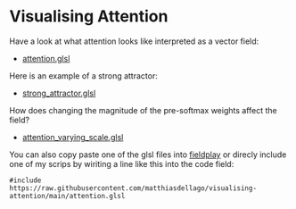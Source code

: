 # Visualising Attention

Have a look at what attention looks like interpreted as a vector field:

- [attention.glsl](https://anvaka.github.io/fieldplay/?dt=0.0009&fo=0.996&dp=0.00109999999999999&cm=3&cx=0.09494999999999987&cy=1.3819999999999997&w=26.997500000000002&h=26.997500000000002&vf=%2F%2F%20Visualising%20the%20field%20that%203%20attention%20vectors%20create%20in%202d%0A%2F%2F%20Play%20with%20the%20parameters%20and%20see%20what%20happens!%0A%2F%2F%20Check%20out%20more%20visualisations%20at%20github.com%2Fmatthiasdellago%2Fvisualising-attention%0A%0Avec2%20attention%28vec2%20p%29%20%7B%0A%20%20%0A%20%20%2F%2F%20init%20v%0A%20%20vec2%20v%20%3D%20vec2%280.%2C%200.%29%3B%0A%20%20%0A%20%20%2F%2F%20scale%20defined%20separately%20to%20easily%20change%20it.%20Try%20it!%0A%20%20float%20scale%20%3D%203.%3B%0A%20%20%0A%20%20%2F%2Fdefine%20attention%20vectors%0A%20%20vec2%20f1%20%3D%20scale%20*%20vec2%280.%2C1.5%29%3B%0A%20%20vec2%20f2%20%3D%20scale%20*%20vec2%281.%2C0.%29%3B%0A%20%20vec2%20f3%20%3D%20scale%20*%20vec2%28-1.5%2C0%29%3B%0A%0A%20%20%2F%2F%20calc%20projections%20-%3E%20weights%0A%20%20float%20w1%20%3D%20dot%28p%2Cf1%29%3B%0A%20%20float%20w2%20%3D%20dot%28p%2Cf2%29%3B%0A%20%20float%20w3%20%3D%20dot%28p%2Cf3%29%3B%0A%0A%20%20%2F%2F%20softmax%0A%20%20float%20sum%20%3D%20exp%28w1%29%2Bexp%28w2%29%2Bexp%28w3%29%3B%0A%20%20w1%20%3D%20exp%28w1%29%2Fsum%3B%0A%20%20w2%20%3D%20exp%28w2%29%2Fsum%3B%0A%20%20w3%20%3D%20exp%28w3%29%2Fsum%3B%0A%0A%20%20%2F%2F%20linear%20combination%0A%20%20vec2%20new_p%20%3D%20w1*f1%20%2B%20w2*f2%20%2B%20w3*f3%3B%0A%20%20%0A%20%20%2F%2F%20calc%20delta%20of%20p%0A%20%20v%20%3D%20new_p%20-%20p%3B%0A%0A%20%20return%20v%3B%0A%7D%0A%0Avec2%20get_velocity%28vec2%20p%29%7B%0A%20%20%2F%2F%20get%20p.x%20and%20p.y%2C%20the%20current%20coordinates%0A%20%20%2F%2F%20return%20v.x%20and%20v.y%2C%20the%20velocity%20at%20point%20p%0A%20%20return%20attention%28p%29%3B%0A%7D&code=%2F%2F%20Visualising%20the%20field%20that%203%20attention%20vectors%20create%20in%202d%0A%2F%2F%20Play%20with%20the%20parameters%20and%20see%20what%20happens!%0A%2F%2F%20Check%20out%20more%20visualisations%20at%20github.com%2Fmatthiasdellago%2Fvisualising-attention%0A%0Avec2%20attention%28vec2%20p%29%20%7B%0A%20%20%0A%20%20%2F%2F%20init%20v%0A%20%20vec2%20v%20%3D%20vec2%280.%2C%200.%29%3B%0A%20%20%0A%20%20%2F%2F%20scale%20defined%20separately%20to%20easily%20change%20it.%20Try%20it!%0A%20%20float%20scale%20%3D%203.%3B%0A%20%20%0A%20%20%2F%2Fdefine%20attention%20vectors%0A%20%20vec2%20f1%20%3D%20scale%20*%20vec2%280.%2C1.5%29%3B%0A%20%20vec2%20f2%20%3D%20scale%20*%20vec2%281.%2C0.%29%3B%0A%20%20vec2%20f3%20%3D%20scale%20*%20vec2%28-1.5%2C0%29%3B%0A%0A%20%20%2F%2F%20calc%20projections%20-%3E%20weights%0A%20%20float%20w1%20%3D%20dot%28p%2Cf1%29%3B%0A%20%20float%20w2%20%3D%20dot%28p%2Cf2%29%3B%0A%20%20float%20w3%20%3D%20dot%28p%2Cf3%29%3B%0A%0A%20%20%2F%2F%20softmax%0A%20%20float%20sum%20%3D%20exp%28w1%29%2Bexp%28w2%29%2Bexp%28w3%29%3B%0A%20%20w1%20%3D%20exp%28w1%29%2Fsum%3B%0A%20%20w2%20%3D%20exp%28w2%29%2Fsum%3B%0A%20%20w3%20%3D%20exp%28w3%29%2Fsum%3B%0A%0A%20%20%2F%2F%20linear%20combination%0A%20%20vec2%20new_p%20%3D%20w1*f1%20%2B%20w2*f2%20%2B%20w3*f3%3B%0A%20%20%0A%20%20%2F%2F%20calc%20delta%20of%20p%0A%20%20v%20%3D%20new_p%20-%20p%3B%0A%0A%20%20return%20v%3B%0A%7D%0A%0Avec2%20get_velocity%28vec2%20p%29%7B%0A%20%20%2F%2F%20get%20p.x%20and%20p.y%2C%20the%20current%20coordinates%0A%20%20%2F%2F%20return%20v.x%20and%20v.y%2C%20the%20velocity%20at%20point%20p%0A%20%20return%20attention%28p%29%3B%0A%7D&pc=90000)

Here is an example of a strong attractor:

- [strong_attractor.glsl](https://anvaka.github.io/fieldplay/?dt=0.0009&fo=0.996&dp=0.00109999999999999&cm=3&cx=-1.306&cy=0.17805000000000026&w=25.666400000000003&h=25.666400000000003&vf=%2F%2F%20Domonstration%20a%20strong%20attractor.%0A%2F%2F%20One%20attention%20vector%20%20is%20stationay%20at%20%286%2C0%29.%0A%2F%2F%20Another%20is%20orbiting%20the%20origin%20with%20a%20radius%20of%203.%0A%2F%2F%20When%20close%20to%20the%20larger%20attention%20vector%20the%20smaller%20vectors%20field%20is%20eclipsed%2C%0A%2F%2F%20and%20it%20no%20longer%20forms%20it%27s%20own%20attractor.%0A%2F%2F%20The%20particle%20colour%20depends%20on%20the%20direction%20of%20its%20velocity%2C%0A%2F%2F%20so%20an%20attrator%20%28i.e.%20a%20point%20where%20particles%20converge%29%20is%20easily%20identifiable%20because%20all%20colours%20meet%20there.%0A%2F%2F%20Play%20with%20the%20parameters%20and%20see%20what%20happens!%0A%2F%2F%20Check%20out%20more%20visualisations%20at%20github.com%2Fmatthiasdellago%2Fvisualising-attention%0A%0Avec2%20attention%28vec2%20p%29%20%7B%0A%20%20%0A%20%20%2F%2F%20init%20v%0A%20%20vec2%20v%20%3D%20vec2%280.%2C%200.%29%3B%0A%20%20%0A%20%20%2F%2F%20scale%20defined%20separately%20to%20easily%20change%20it.%20Try%20it!%0A%20%20float%20scale%20%3D%203.%3B%0A%20%20%0A%20%20%2F%2F%20using%20frame%20counter%20to%20create%20oscillating%20movement.%0A%20%20float%20freq%20%3D%200.0005%3B%0A%20%20float%20amplitude%20%3D%202.%3B%0A%20%20float%20osc%20%3D%20amplitude*fract%28frame*freq%29%3B%0A%20%20%0A%20%20%2F%2Fdefine%20attention%20vectors%0A%20%20vec2%20f1%20%3D%20scale%20*%20vec2%282.%2C0.%29%3B%0A%20%20vec2%20f2%20%3D%20scale%20*%20vec2%28cos%282.*3.14*osc%29%2Csin%282.*3.14*osc%29%29%3B%0A%0A%20%20%2F%2F%20calc%20projections%20-%3E%20weights%0A%20%20float%20w1%20%3D%20dot%28p%2Cf1%29%3B%0A%20%20float%20w2%20%3D%20dot%28p%2Cf2%29%3B%0A%0A%20%20%2F%2F%20softmax%0A%20%20float%20sum%20%3D%20exp%28w1%29%2Bexp%28w2%29%3B%0A%20%20w1%20%3D%20exp%28w1%29%2Fsum%3B%0A%20%20w2%20%3D%20exp%28w2%29%2Fsum%3B%0A%0A%20%20%2F%2F%20linear%20combination%0A%20%20vec2%20new_p%20%3D%20w1*f1%20%2B%20w2*f2%3B%0A%20%20%0A%20%20%2F%2F%20calc%20delta%20of%20p%0A%20%20v%20%3D%20new_p%20-%20p%3B%0A%0A%20%20return%20v%3B%0A%7D%0A%0Avec2%20get_velocity%28vec2%20p%29%7B%0A%20%20%2F%2F%20get%20p.x%20and%20p.y%2C%20the%20current%20coordinates%0A%20%20%2F%2F%20return%20v.x%20and%20v.y%2C%20the%20velocity%20at%20point%20p%0A%20%20return%20attention%28p%29%3B%0A%7D&code=%2F%2F%20Domonstration%20a%20strong%20attractor.%0A%2F%2F%20One%20attention%20vector%20%20is%20stationay%20at%20%286%2C0%29.%0A%2F%2F%20Another%20is%20orbiting%20the%20origin%20with%20a%20radius%20of%203.%0A%2F%2F%20When%20close%20to%20the%20larger%20attention%20vector%20the%20smaller%20vectors%20field%20is%20eclipsed%2C%0A%2F%2F%20and%20it%20no%20longer%20forms%20it%27s%20own%20attractor.%0A%2F%2F%20The%20particle%20colour%20depends%20on%20the%20direction%20of%20its%20velocity%2C%0A%2F%2F%20so%20an%20attrator%20%28i.e.%20a%20point%20where%20particles%20converge%29%20is%20easily%20identifiable%20because%20all%20colours%20meet%20there.%0A%2F%2F%20Play%20with%20the%20parameters%20and%20see%20what%20happens!%0A%2F%2F%20Check%20out%20more%20visualisations%20at%20github.com%2Fmatthiasdellago%2Fvisualising-attention%0A%0Avec2%20attention%28vec2%20p%29%20%7B%0A%20%20%0A%20%20%2F%2F%20init%20v%0A%20%20vec2%20v%20%3D%20vec2%280.%2C%200.%29%3B%0A%20%20%0A%20%20%2F%2F%20scale%20defined%20separately%20to%20easily%20change%20it.%20Try%20it!%0A%20%20float%20scale%20%3D%203.%3B%0A%20%20%0A%20%20%2F%2F%20using%20frame%20counter%20to%20create%20oscillating%20movement.%0A%20%20float%20freq%20%3D%200.0005%3B%0A%20%20float%20amplitude%20%3D%202.%3B%0A%20%20float%20osc%20%3D%20amplitude*fract%28frame*freq%29%3B%0A%20%20%0A%20%20%2F%2Fdefine%20attention%20vectors%0A%20%20vec2%20f1%20%3D%20scale%20*%20vec2%282.%2C0.%29%3B%0A%20%20vec2%20f2%20%3D%20scale%20*%20vec2%28cos%282.*3.14*osc%29%2Csin%282.*3.14*osc%29%29%3B%0A%0A%20%20%2F%2F%20calc%20projections%20-%3E%20weights%0A%20%20float%20w1%20%3D%20dot%28p%2Cf1%29%3B%0A%20%20float%20w2%20%3D%20dot%28p%2Cf2%29%3B%0A%0A%20%20%2F%2F%20softmax%0A%20%20float%20sum%20%3D%20exp%28w1%29%2Bexp%28w2%29%3B%0A%20%20w1%20%3D%20exp%28w1%29%2Fsum%3B%0A%20%20w2%20%3D%20exp%28w2%29%2Fsum%3B%0A%0A%20%20%2F%2F%20linear%20combination%0A%20%20vec2%20new_p%20%3D%20w1*f1%20%2B%20w2*f2%3B%0A%20%20%0A%20%20%2F%2F%20calc%20delta%20of%20p%0A%20%20v%20%3D%20new_p%20-%20p%3B%0A%0A%20%20return%20v%3B%0A%7D%0A%0Avec2%20get_velocity%28vec2%20p%29%7B%0A%20%20%2F%2F%20get%20p.x%20and%20p.y%2C%20the%20current%20coordinates%0A%20%20%2F%2F%20return%20v.x%20and%20v.y%2C%20the%20velocity%20at%20point%20p%0A%20%20return%20attention%28p%29%3B%0A%7D&pc=90000)

How does changing the magnitude of the pre-softmax weights affect the field?

- [attention_varying_scale.glsl](https://anvaka.github.io/fieldplay/?dt=0.0009&fo=0.996&dp=0.00109999999999999&cm=3&cx=-0.5656999999999999&cy=0.11795&w=7.182&h=7.182&vf=%2F%2F%20Visualising%20the%20field%20that%203%20attention%20vectors%20create%20in%202d%0A%2F%2F%20Here%20we%20illustrate%20how%20the%20nature%20of%20attention%20changes%20as%20the%20scale%20changes.%0A%2F%2F%20We%20keep%20all%20attention%20vectors%2Ftokens%20stationary%2C%0A%2F%2F%20but%20vary%20the%20magnitude%20of%20all%20weights%20before%20the%20softmax%20operation%20by%20the%20same%20factor.%0A%2F%2F%20Due%20to%20the%20exponential%20nature%20of%20softmax%20if%20we%20scale%20all%20up%20all%20wieghts%2C%0A%2F%2F%20post%20softmax%20one%20weight%20becomes%20much%20more%20dominant%2C%20which%20we%20can%20see%20as%20more%20clearly%20defined%20attractors.%0A%2F%2F%20This%20more%20closely%20approximates%20a%20max%28%29%20operation%3A%20https%3A%2F%2Fgithub.com%2Fmatthiasdellago%2Fvisualising-attention%2Fblob%2Fmain%2Fattention_hardmax.glsl%0A%0A%2F%2F%20Play%20with%20the%20parameters%20and%20see%20what%20happens!%0A%2F%2F%20Check%20out%20more%20visualisations%20at%20github.com%2Fmatthiasdellago%2Fvisualising-attention%0A%0Avec2%20attention%28vec2%20p%29%20%7B%0A%20%20%0A%20%20%2F%2F%20init%20v%0A%20%20vec2%20v%20%3D%20vec2%280.%2C%200.%29%3B%0A%20%20%0A%20%20float%20freq%20%3D%200.001%3B%0A%20%20float%20exponent%20%3D%202.%3B%0A%20%20float%20osc%20%3D%20pow%282.*fract%28frame*freq%29-1.%2Cexponent%29%3B%0A%20%20%2F%2F%20scale%20defined%20separately%20to%20easily%20change%20it.%20Try%20it!%0A%20%20float%20scale%20%3D%201.*min%2810.%2C1.%2F%28osc%2B0.000001%29%29%3B%0A%20%20%0A%20%20%0A%20%20%2F%2Fdefine%20attention%20vectors%0A%20%20vec2%20f1%20%3D%20vec2%280.%2C1.5%29%3B%0A%20%20vec2%20f2%20%3D%20vec2%281.%2C0.%29%3B%0A%20%20vec2%20f3%20%3D%20vec2%28-1.5%2C0%29%3B%0A%0A%20%20%2F%2F%20calc%20projections%20-%3E%20weights%0A%20%20float%20w1%20%3D%20dot%28p%2Cf1%29*scale%3B%0A%20%20float%20w2%20%3D%20dot%28p%2Cf2%29*scale%3B%0A%20%20float%20w3%20%3D%20dot%28p%2Cf3%29*scale%3B%0A%0A%20%20%2F%2F%20softmax%0A%20%20float%20sum%20%3D%20exp%28w1%29%2Bexp%28w2%29%2Bexp%28w3%29%3B%0A%20%20w1%20%3D%20exp%28w1%29%2Fsum%3B%0A%20%20w2%20%3D%20exp%28w2%29%2Fsum%3B%0A%20%20w3%20%3D%20exp%28w3%29%2Fsum%3B%0A%0A%20%20%2F%2F%20linear%20combination%0A%20%20vec2%20new_p%20%3D%20w1*f1%20%2B%20w2*f2%20%2B%20w3*f3%3B%0A%20%20%0A%20%20%2F%2F%20calc%20delta%20of%20p%0A%20%20v%20%3D%20new_p%20-%20p%3B%0A%0A%20%20return%20v%3B%0A%7D%0A%0Avec2%20get_velocity%28vec2%20p%29%7B%0A%20%20%2F%2F%20get%20p.x%20and%20p.y%2C%20the%20current%20coordinates%0A%20%20%2F%2F%20return%20v.x%20and%20v.y%2C%20the%20velocity%20at%20point%20p%0A%20%20return%20attention%28p%29%3B%0A%7D&code=%2F%2F%20Visualising%20the%20field%20that%203%20attention%20vectors%20create%20in%202d%0A%2F%2F%20Here%20we%20illustrate%20how%20the%20nature%20of%20attention%20changes%20as%20the%20scale%20changes.%0A%2F%2F%20We%20keep%20all%20attention%20vectors%2Ftokens%20stationary%2C%0A%2F%2F%20but%20vary%20the%20magnitude%20of%20all%20weights%20before%20the%20softmax%20operation%20by%20the%20same%20factor.%0A%2F%2F%20Due%20to%20the%20exponential%20nature%20of%20softmax%20if%20we%20scale%20all%20up%20all%20wieghts%2C%0A%2F%2F%20post%20softmax%20one%20weight%20becomes%20much%20more%20dominant%2C%20which%20we%20can%20see%20as%20more%20clearly%20defined%20attractors.%0A%2F%2F%20This%20more%20closely%20approximates%20a%20max%28%29%20operation%3A%20https%3A%2F%2Fgithub.com%2Fmatthiasdellago%2Fvisualising-attention%2Fblob%2Fmain%2Fattention_hardmax.glsl%0A%0A%2F%2F%20Play%20with%20the%20parameters%20and%20see%20what%20happens!%0A%2F%2F%20Check%20out%20more%20visualisations%20at%20github.com%2Fmatthiasdellago%2Fvisualising-attention%0A%0Avec2%20attention%28vec2%20p%29%20%7B%0A%20%20%0A%20%20%2F%2F%20init%20v%0A%20%20vec2%20v%20%3D%20vec2%280.%2C%200.%29%3B%0A%20%20%0A%20%20float%20freq%20%3D%200.001%3B%0A%20%20float%20exponent%20%3D%202.%3B%0A%20%20float%20osc%20%3D%20pow%282.*fract%28frame*freq%29-1.%2Cexponent%29%3B%0A%20%20%2F%2F%20scale%20defined%20separately%20to%20easily%20change%20it.%20Try%20it!%0A%20%20float%20scale%20%3D%201.*min%2810.%2C1.%2F%28osc%2B0.000001%29%29%3B%0A%20%20%0A%20%20%0A%20%20%2F%2Fdefine%20attention%20vectors%0A%20%20vec2%20f1%20%3D%20vec2%280.%2C1.5%29%3B%0A%20%20vec2%20f2%20%3D%20vec2%281.%2C0.%29%3B%0A%20%20vec2%20f3%20%3D%20vec2%28-1.5%2C0%29%3B%0A%0A%20%20%2F%2F%20calc%20projections%20-%3E%20weights%0A%20%20float%20w1%20%3D%20dot%28p%2Cf1%29*scale%3B%0A%20%20float%20w2%20%3D%20dot%28p%2Cf2%29*scale%3B%0A%20%20float%20w3%20%3D%20dot%28p%2Cf3%29*scale%3B%0A%0A%20%20%2F%2F%20softmax%0A%20%20float%20sum%20%3D%20exp%28w1%29%2Bexp%28w2%29%2Bexp%28w3%29%3B%0A%20%20w1%20%3D%20exp%28w1%29%2Fsum%3B%0A%20%20w2%20%3D%20exp%28w2%29%2Fsum%3B%0A%20%20w3%20%3D%20exp%28w3%29%2Fsum%3B%0A%0A%20%20%2F%2F%20linear%20combination%0A%20%20vec2%20new_p%20%3D%20w1*f1%20%2B%20w2*f2%20%2B%20w3*f3%3B%0A%20%20%0A%20%20%2F%2F%20calc%20delta%20of%20p%0A%20%20v%20%3D%20new_p%20-%20p%3B%0A%0A%20%20return%20v%3B%0A%7D%0A%0Avec2%20get_velocity%28vec2%20p%29%7B%0A%20%20%2F%2F%20get%20p.x%20and%20p.y%2C%20the%20current%20coordinates%0A%20%20%2F%2F%20return%20v.x%20and%20v.y%2C%20the%20velocity%20at%20point%20p%0A%20%20return%20attention%28p%29%3B%0A%7D&pc=90000)

You can also copy paste one of the glsl files into [fieldplay](https://anvaka.github.io/fieldplay) or direcly include one of my scrips by wiriting a line like this into the code field:

```
#include https://raw.githubusercontent.com/matthiasdellago/visualising-attention/main/attention.glsl
```
